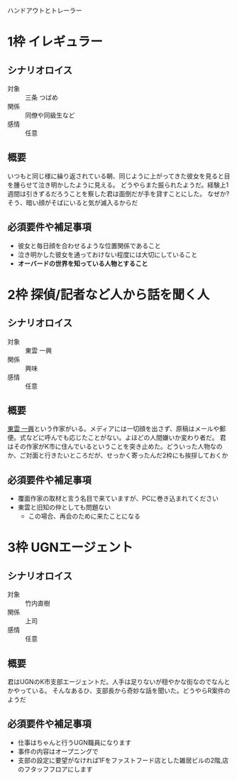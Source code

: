 ハンドアウトとトレーラー

# 1枠 イレギュラー

## シナリオロイス

<dl>
  <dt>対象</dt><dd>三条 つばめ</dd>
  <dt>関係</dt><dd>同僚や同級生など</dd>
  <dt>感情</dt><dd>任意</dd>
</dl>

## 概要

いつもと同じ様に繰り返されている朝、同じように上がってきた彼女を見ると目を腫らせて泣き明かしたように見える。
どうやらまた振られたようだ。経験上1週間は引きずるだろうことを察した君は面倒だが手を貸すことにした。
なぜか?そう、暗い顔がそばにいると気が滅入るからだ

## 必須要件や補足事項

- 彼女と毎日顔を合わせるような位置関係であること
- 泣き明かした彼女を通っておけない程度には大切にしていること
- **オーバードの世界を知っている人物とすること**

# 2枠 探偵/記者など人から話を聞く人

## シナリオロイス

<dl>
  <dt>対象</dt><dd>東雲 一興</dd>
  <dt>関係</dt><dd>興味</dd>
  <dt>感情</dt><dd>任意</dd>
</dl>

## 概要

[東雲 一興](NPC.md#東雲一興)という作家がいる。メディアには一切顔を出さず、原稿はメールや郵便。式などに呼んでも応じたことがない。よほどの人間嫌いか変わり者だ。
君はその作家がK市に住んでいるということを突き止めた。どういった人物なのか、ご対面と行きたいところだが、せっかく寄ったんだ2枠にも挨拶しておくか

## 必須要件や補足事項

- 覆面作家の取材と言う名目で来ていますが、PCに巻き込まれてください
- 東雲と旧知の仲としても問題ない
  - この場合、再会のために来たことになる


# 3枠 UGNエージェント

## シナリオロイス

<dl>
  <dt>対象</dt><dd>竹内直樹</dd>
  <dt>関係</dt><dd>上司</dd>
  <dt>感情</dt><dd>任意</dd>
</dl>

## 概要

君はUGNのK市支部エージェントだ。人手は足りないが穏やかな街なのでなんとかやっている。
そんなあるひ、支部長から奇妙な話を聞いた。どうやらR案件のようだ

## 必須要件や補足事項

- 仕事はちゃんと行うUGN職員になります
- 事件の内容はオープニングで
- 支部の設定に要望がなければ1Fをファストフード店とした雑居ビルの2階,店のフタッフフロアにします

